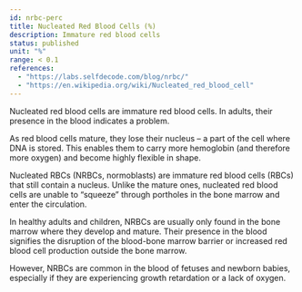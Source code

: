 ```yaml
---
id: nrbc-perc
title: Nucleated Red Blood Cells (%)
description: Immature red blood cells
status: published
unit: "%"
range: < 0.1
references:
  - "https://labs.selfdecode.com/blog/nrbc/"
  - "https://en.wikipedia.org/wiki/Nucleated_red_blood_cell"
---
```


Nucleated red blood cells are immature red blood cells. In adults, their presence in the blood indicates a problem.

As red blood cells mature, they lose their nucleus – a part of the cell where DNA is stored. This enables them to carry more hemoglobin (and therefore more oxygen) and become highly flexible in shape.

Nucleated RBCs (NRBCs, normoblasts) are immature red blood cells (RBCs) that still contain a nucleus. Unlike the mature ones, nucleated red blood cells are unable to “squeeze” through portholes in the bone marrow and enter the circulation.

In healthy adults and children, NRBCs are usually only found in the bone marrow where they develop and mature. Their presence in the blood signifies the disruption of the blood-bone marrow barrier or increased red blood cell production outside the bone marrow.

However, NRBCs are common in the blood of fetuses and newborn babies, especially if they are experiencing growth retardation or a lack of oxygen.
